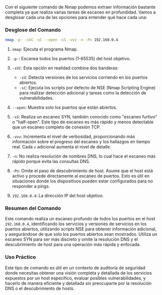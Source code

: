 Con el siguiente comando de Nmap podemos extraer información bastante completa ya que realiza varias tareas de escaneo en profundidad. Vamos a desglosar cada una de las opciones para entender qué hace cada una:

### Desglose del Comando

```sh
nmap -p- -sVC -sC --open -sS -vvv -n -Pn 192.168.0.4
```

1. `nmap`: Ejecuta el programa Nmap.

2. `-p-`: Escanea todos los puertos (1-65535) del host objetivo.

3. `-sVC`: Esta opción en realidad combina dos banderas:
   - `-sV`: Detecta versiones de los servicios corriendo en los puertos abiertos.
   - `-sC`: Ejecuta los scripts por defecto de NSE (Nmap Scripting Engine) para realizar detección adicional y tareas como la detección de vulnerabilidades.

4. `--open`: Muestra solo los puertos que están abiertos.

5. `-sS`: Realiza un escaneo SYN, también conocido como "escaneo furtivo" o "half-open". Este tipo de escaneo es más rápido y menos detectable que un escaneo completo de conexión TCP.

6. `-vvv`: Incrementa el nivel de verbosidad, proporcionando más información sobre el progreso del escaneo y los hallazgos en tiempo real. Cada `v` adicional aumenta el nivel de detalle.

7. `-n`: No realiza resolución de nombres DNS, lo cual hace el escaneo más rápido porque evita las consultas DNS.

8. `-Pn`: Omite el paso de descubrimiento de host. Asume que el host está activo y procede directamente al escaneo de puertos. Esto es útil en situaciones donde los dispositivos pueden estar configurados para no responder a pings.

9. `192.168.0.4`: La dirección IP del host objetivo.

### Resumen del Comando

Este comando realiza un escaneo profundo de todos los puertos en el host `192.168.0.4`, identificando los servicios y versiones de servicios en los puertos abiertos, utilizando scripts NSE para obtener información adicional, y asegurándose de que solo los puertos abiertos sean mostrados. Utiliza un escaneo SYN para ser más discreto y omite la resolución DNS y el descubrimiento de host para una operación más rápida y enfocada.

### Uso Práctico

Este tipo de comando es útil en un contexto de auditoría de seguridad donde necesitas obtener una visión completa y detallada de los servicios expuestos por un host específico, evaluar posibles vulnerabilidades, y hacerlo de manera eficiente y detallada sin preocuparte por la resolución DNS o el descubrimiento de hosts.